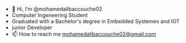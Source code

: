 - 👋 Hi, I’m @mohamedalibaccouche02
- Computer Ingeneering Student
- Graduated with a Bachelor's degree in Embedded Systemes and IOT
- junior Developer
- 📫 How to reach me mohamedalibaccouche02@gmail.com

<!---
mohamedalibaccouche02/mohamedalibaccouche02 is a ✨ special ✨ repository because its `README.md` (this file) appears on your GitHub profile.
You can click the Preview link to take a look at your changes.
--->
